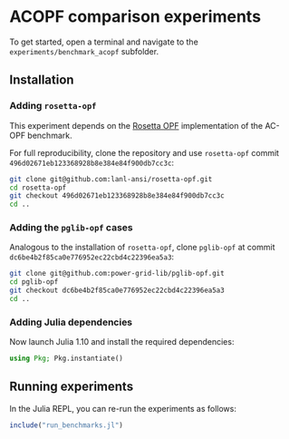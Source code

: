 # ACOPF comparison experiments

To get started, open a terminal and navigate to the `experiments/benchmark_acopf` subfolder.

## Installation

### Adding `rosetta-opf`

This experiment depends on the [Rosetta OPF](https://github.com/lanl-ansi/rosetta-opf) implementation of the AC-OPF benchmark.

For full reproducibility, clone the repository and use `rosetta-opf` commit `496d02671eb123368928b8e384e84f900db7cc3c`:

```bash
git clone git@github.com:lanl-ansi/rosetta-opf.git
cd rosetta-opf
git checkout 496d02671eb123368928b8e384e84f900db7cc3c
cd ..
```

### Adding the `pglib-opf` cases

Analogous to the installation of `rosetta-opf`, clone `pglib-opf` at commit `dc6be4b2f85ca0e776952ec22cbd4c22396ea5a3`:

```bash
git clone git@github.com:power-grid-lib/pglib-opf.git
cd pglib-opf
git checkout dc6be4b2f85ca0e776952ec22cbd4c22396ea5a3
cd ..
```

### Adding Julia dependencies

Now launch Julia 1.10 and install the required dependencies:

```julia
using Pkg; Pkg.instantiate()
```

## Running experiments

In the Julia REPL, you can re-run the experiments as follows:

```julia
include("run_benchmarks.jl")
```
